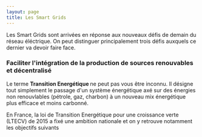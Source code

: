 ```yaml
---
layout: page
title: Les Smart Grids
---
```


Les Smart Grids sont arrivées en réponse aux nouveaux défis de demain du réseau éléctrique. On peut distinguer 
principalement trois défis auxquels ce dernier va devoir faire face. 

### Faciliter l'intégration de la production de sources renouvables et décentralisé

Le terme <strong> Transition Energétique </strong> ne peut pas vous être inconnu. Il désigne tout simplement le
passage d'un système énergétique axé sur des énergies non renouvlables (pétrole, gaz, charbon) à un nouveau mix
énergétique plus efficace et moins carbonné. 

En France, la loi de Transition Energétique pour une croissance verte (LTECV) de 2015 a fixé une ambition nationale
et on y retrouve notamment les objectifs suivants 
